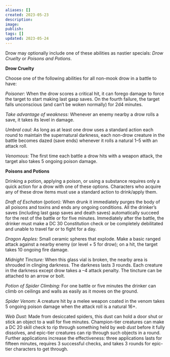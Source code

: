 ```yaml
---
aliases: []
created: 2023-05-23
description: 
image: 
publish: 
tags: []
updated: 2023-05-24
---
```


Drow may optionally include one of these abilities as nastier specials: *Drow Cruelty* or *Poisons and Potions*.

**Drow Cruelty**

Choose one of the following abilities for all non-mook drow in a battle to have:

*Poisoner:* When the drow scores a critical hit, it can forego damage to force the target to start making last gasp saves. On the fourth failure, the target falls unconscious (and can’t be woken normally) for 2d4 minutes.

*Take advantage of weakness:* Whenever an enemy nearby a drow rolls a save, it takes its level in damage.

*Umbral caul:* As long as at least one drow uses a standard action each round to maintain the supernatural darkness, each non-drow creature in the battle becomes dazed (save ends) whenever it rolls a natural 1–5 with an attack roll.

*Venomous:* The first time each battle a drow hits with a weapon attack, the target also takes 5 ongoing poison damage.

**Poisons and Potions**

Drinking a potion, applying a poison, or using a substance requires only a quick action for a drow with one of these options. Characters who acquire any of these drow items must use a standard action to drink/apply them.

*Draft of Eschaton* (potion): When drunk it immediately purges the body of all poisons and toxins and ends any ongoing conditions. All the drinker’s saves (including last gasp saves and death saves) automatically succeed for the rest of the battle or for five minutes. Immediately after the battle, the drinker must make a DC 30 Constitution check or be completely debilitated and unable to travel far or to fight for a day.

*Dragon Apples:* Small ceramic spheres that explode. Make a basic ranged attack against a nearby enemy (or level + 5 for drow); on a hit, the target takes 10 ongoing fire damage.

*Midnight Tincture:* When this glass vial is broken, the nearby area is shrouded in clinging darkness. The darkness lasts 3 rounds. Each creature in the darkness except drow takes a –4 attack penalty. The tincture can be attached to an arrow or bolt.

*Potion of Spider Climbing:* For one battle or five minutes the drinker can climb on ceilings and walls as easily as it moves on the ground.

*Spider Venom:* A creature hit by a melee weapon coated in the venom takes 5 ongoing poison damage when the attack roll is a natural 16+.

*Web Dust:* Made from desiccated spiders, this dust can hold a door shut or stick an object to a wall for five minutes. Champion-tier creatures can make a DC 20 skill check to rip through something held by *web dust* before it fully dissolves, and epic-tier creatures can rip through such objects in a round. Further applications increase the effectiveness: three applications lasts for fifteen minutes, requires 3 successful checks, and takes 3 rounds for epic-tier characters to get through.
